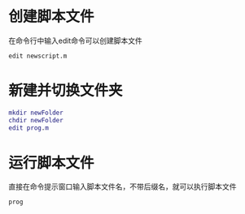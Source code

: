 # 创建脚本文件

在命令行中输入edit命令可以创建脚本文件

`edit newscript.m`

# 新建并切换文件夹

```matlab
mkdir newFolder
chdir newFolder
edit prog.m
```

# 运行脚本文件

直接在命令提示窗口输入脚本文件名，不带后缀名，就可以执行脚本文件

`prog`
